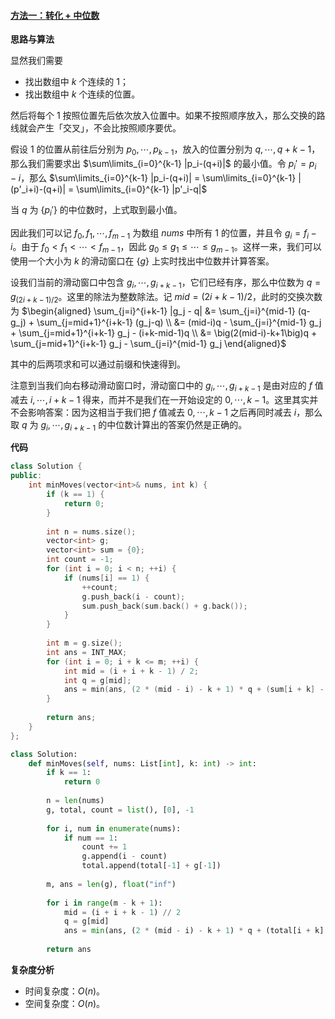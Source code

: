 ﻿#### [方法一：转化 + 中位数](https://leetcode.cn/problems/minimum-adjacent-swaps-for-k-consecutive-ones/solutions/536550/de-dao-lian-xu-k-ge-1-de-zui-shao-xiang-lpa9i/)

**思路与算法**

显然我们需要
-   找出数组中 $k$ 个连续的 $1$；
-   找出数组中 $k$ 个连续的位置。

然后将每个 $1$ 按照位置先后依次放入位置中。如果不按照顺序放入，那么交换的路线就会产生「交叉」，不会比按照顺序要优。

假设 $1$ 的位置从前往后分别为 $p_0, \cdots, p_{k-1}$，放入的位置分别为 $q, \cdots, q+k-1$，那么我们需要求出
$\sum\limits_{i=0}^{k-1} |p_i-(q+i)|$
的最小值。令 $p_i' = p_i - i$，那么
$\sum\limits_{i=0}^{k-1} |p_i-(q+i)| = \sum\limits_{i=0}^{k-1} |(p'_i+i)-(q+i)| = \sum\limits_{i=0}^{k-1} |p'_i-q|$

当 $q$ 为 $\{p_i'\}$ 的中位数时，上式取到最小值。

因此我们可以记 $f_0, f_1, \cdots, f_{m-1}$ 为数组 $nums$ 中所有 $1$ 的位置，并且令 $g_i = f_i -i$。由于 $f_0 < f_1 < \cdots < f_{m-1}$，因此 $g_0 \leq g_1 \leq \cdots \leq g_{m-1}$。这样一来，我们可以使用一个大小为 $k$ 的滑动窗口在 $\{g\}$ 上实时找出中位数并计算答案。

设我们当前的滑动窗口中包含 $g_i, \cdots, g_{i+k-1}$，它们已经有序，那么中位数为 $q=g_{(2i+k-1)/2}$。这里的除法为整数除法。记 $mid=(2i+k-1)/2$，此时的交换次数为
$\begin{aligned} \sum_{j=i}^{i+k-1} |g_j - q| &= \sum_{j=i}^{mid-1} (q-g_j) + \sum_{j=mid+1}^{i+k-1} (g_j-q) \\ &= (mid-i)q - \sum_{j=i}^{mid-1} g_j + \sum_{j=mid+1}^{i+k-1} g_j - (i+k-mid-1)q \\ &= \big(2(mid-i)-k+1\big)q + \sum_{j=mid+1}^{i+k-1} g_j - \sum_{j=i}^{mid-1} g_j \end{aligned}$

其中的后两项求和可以通过前缀和快速得到。

注意到当我们向右移动滑动窗口时，滑动窗口中的 $g_i, \cdots, g_{i+k-1}$ 是由对应的 $f$ 值减去 $i, \cdots, i+k-1$ 得来，而并不是我们在一开始设定的 $0, \cdots, k-1$。这里其实并不会影响答案：因为这相当于我们把 $f$ 值减去 $0, \cdots, k-1$ 之后再同时减去 $i$，那么取 $q$ 为 $g_i, \cdots, g_{i+k-1}$ 的中位数计算出的答案仍然是正确的。

**代码**

```cpp
class Solution {
public:
    int minMoves(vector<int>& nums, int k) {
        if (k == 1) {
            return 0;
        }
        
        int n = nums.size();
        vector<int> g;
        vector<int> sum = {0};
        int count = -1;
        for (int i = 0; i < n; ++i) {
            if (nums[i] == 1) {
                ++count;
                g.push_back(i - count);
                sum.push_back(sum.back() + g.back());
            }
        }
        
        int m = g.size();
        int ans = INT_MAX;
        for (int i = 0; i + k <= m; ++i) {
            int mid = (i + i + k - 1) / 2;
            int q = g[mid];
            ans = min(ans, (2 * (mid - i) - k + 1) * q + (sum[i + k] - sum[mid + 1]) - (sum[mid] - sum[i]));
        }
        
        return ans;
    }
};
```

```python
class Solution:
    def minMoves(self, nums: List[int], k: int) -> int:
        if k == 1:
            return 0
        
        n = len(nums)
        g, total, count = list(), [0], -1
        
        for i, num in enumerate(nums):
            if num == 1:
                count += 1
                g.append(i - count)
                total.append(total[-1] + g[-1])
        
        m, ans = len(g), float("inf")
        
        for i in range(m - k + 1):
            mid = (i + i + k - 1) // 2
            q = g[mid]
            ans = min(ans, (2 * (mid - i) - k + 1) * q + (total[i + k] - total[mid + 1]) - (total[mid] - total[i]))
        
        return ans
```

**复杂度分析**

-   时间复杂度：$O(n)$。
-   空间复杂度：$O(n)$。

